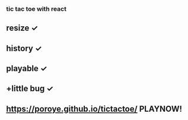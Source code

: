 ### tic tac toe with react

## resize ✓

## history ✓

## playable ✓

## +little bug ✓

## https://poroye.github.io/tictactoe/ PLAYNOW!
